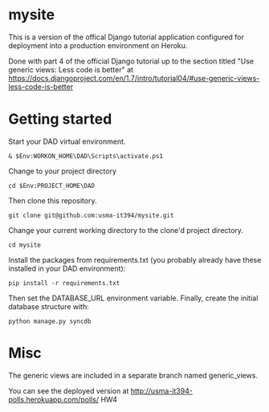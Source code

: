 # mysite
This is a version of the offical Django tutorial application configured for deployment into a production environment on Heroku.

Done with part 4 of the official Django tutorial up to the section titled 
"Use generic views: Less code is better" at https://docs.djangoproject.com/en/1.7/intro/tutorial04/#use-generic-views-less-code-is-better

# Getting started
Start your DAD virtual environment.
```
& $Env:WORKON_HOME\DAD\Scripts\activate.ps1
```
Change to your project directory
```
cd $Env:PROJECT_HOME\DAD
```
Then clone this repository.  
```
git clone git@github.com:usma-it394/mysite.git
```

Change your current working directory to the clone'd project directory.
```
cd mysite
```
Install the packages from requirements.txt (you probably already have these installed in your DAD environment):
```
pip install -r requirements.txt
```

Then set the DATABASE_URL environment variable. Finally, create the initial database structure with:
```
python manage.py syncdb
```

# Misc
The generic views are included in a separate branch named generic_views.

You can see the deployed version at http://usma-it394-polls.herokuapp.com/polls/
H W 4  
 
